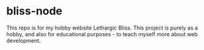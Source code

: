 # bliss-node

This repo is for my hobby website Lethargic Bliss. 
This project is purely as a hobby, and also for educational purposes - to teach myself more about web development.
